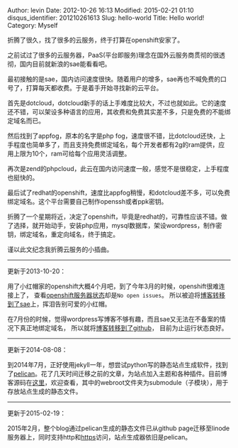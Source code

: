 Author: levin
Date: 2012-10-26 16:13
Modified: 2015-02-21 01:10
disqus_identifier: 201210261613
Slug: hello-world
Title: Hello world!
Category: Myself

折腾了很久，找了很多的云服务，终于打算在openshift安家了。

之前试过了很多的云服务器，PaaS(平台即服务)理念在国外云服务商贯彻的很透彻，国内目前就新浪的sae能看看吧。

最初接触的是sae，国内访问速度很快。随着用户的增多，sae再也不喊免费的口号了，打算每天都收费。于是着手开始寻找新的云平台。<!-- more -->

首先是dotcloud，dotcloud新手的话上手难度比较大，不过也就如此。它的速度还不错，可以架设多种语言的应用，其收费和免费其实差不多，只是免费的不能绑定域名而已。

然后找到了appfog，原本的名字是php fog，速度很不错，比dotcloud还快，上手程度也简单多了，而且支持免费绑定域名，每个开发者都有2g的ram提供，应用上限为10个，ram可给每个应用灵活调整。

再次是zend的phpcloud，此云在国内访问速度一般，感觉不是很稳定，上手程度也挺快的。

最后试了redhat的openshift，速度比appfog稍慢，和dotcloud差不多，可以免费绑定域名。这个平台需要自己制作openssh或者ppk密钥。

折腾了一个星期将近，决定了openshift，毕竟是redhat的，可靠性应该不错。做了选择，就开始动手，安装php应用，mysql数据库，架设wordpress，制作密钥，绑定域名，重定向域名，终于搞定。

谨以此文纪念我折腾云服务的小插曲。

***

更新于2013-10-20：

用了小红帽家的openshift大概4个月吧，到了今年3月的时候，openshift很难连接上了，
查看[openshift服务器状态](/url.html#https://openshift.redhat.com/app/status)却是`No open issues`。
所以被迫将[博客转移到了sae](/archive/my-blog-moved-to-sae-from-rhcloud/)上，挥泪告别可爱的小红帽。

在7月份的时候，觉得wordpress写博客不够有趣，而且sae又无法在不备案的情况下真正地绑定域名，
所以就将[博客转移到了github](/archive/my-pagination-on-homepage-base-on-jekyll-pagination-plugin/)，
目前为止运行状态良好。

***

更新于2014-08-08：

到2014年7月，正好使用jekyll一年，想尝试python写的静态站点生成软件，找到了[pelican](/url.html#https://github.com/getpelican/pelican)。花了几天时间迁移之前的文章，为站点加入主题和各种插件。目前博客源码在[这里](/url.html#https://github.com/levinxo/blog)，欢迎查看，其中的webroot文件夹为submodule（子模块），用于存放站点生成的静态文件。

***

更新于2015-02-19：

2015年2月，整个blog通过pelican生成的静态文件已从github page迁移至linode服务器上，同时支持http和[https](https://www.bicky.me/)访问，站点生成器依旧是pelican。

